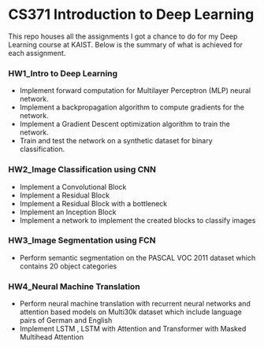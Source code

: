 # CS371 Introduction to Deep Learning
This repo houses all the assignments I got a chance to do for my Deep Learning course at KAIST. Below is the summary of what is achieved for each assignment.

### HW1_Intro to Deep Learning
* Implement forward computation for Multilayer Perceptron (MLP) neural network.
* Implement a backpropagation algorithm to compute gradients for the network.
* Implement a Gradient Descent optimization algorithm to train the network.
* Train and test the network on a synthetic dataset for binary classification.

### HW2_Image Classification using CNN
* Implement a Convolutional Block
* Implement a Residual Block
* Implement a Residual Block with a bottleneck
* Implement an Inception Block
* Implement a network to implement the created blocks to classify images

### HW3_Image Segmentation using FCN
* Perform semantic segmentation on the PASCAL VOC 2011 dataset which contains 20 object categories

### HW4_Neural Machine Translation
* Perform neural machine translation with recurrent neural networks and attention based models on Multi30k dataset which include language pairs of German and English
* Implement LSTM , LSTM with Attention and Transformer with Masked Multihead Attention
